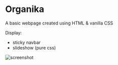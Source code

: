 # Organika

A basic webpage created using HTML & vanilla CSS

Display:
- sticky navbar
- slideshow (pure css)

![screenshot](https://user-images.githubusercontent.com/56375291/112212163-ef7f4380-8c1c-11eb-82e4-95e96c620e6b.jpeg)

